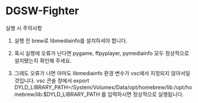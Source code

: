 # DGSW-Fighter
실행 시 주의사항

1. 실행 전 brew로 libmediainfo를 설치하셔야 합니다.

2. 혹시 실행에 오류가 난다면 pygame, ffpyplayer, pymediainfo 모두 정상적으로 설치됐는지 확인해 주세요.

3. 그래도 오류가 나면 아마도 libmediainfo 환경 변수가 vsc에서 지정되지 않아서일 것입니다.
vsc 콘솔 창에서
export DYLD_LIBRARY_PATH=/System/Volumes/Data/opt/homebrew/lib:/opt/homebrew/lib:$DYLD_LIBRARY_PATH
를 입력하시면 정상적으로 실행됩니다.
